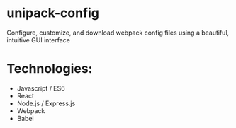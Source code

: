 # unipack-config
Configure, customize, and download webpack config files using a beautiful, intuitive GUI interface

# Technologies: 
* Javascript / ES6
* React
* Node.js / Express.js
* Webpack
* Babel

